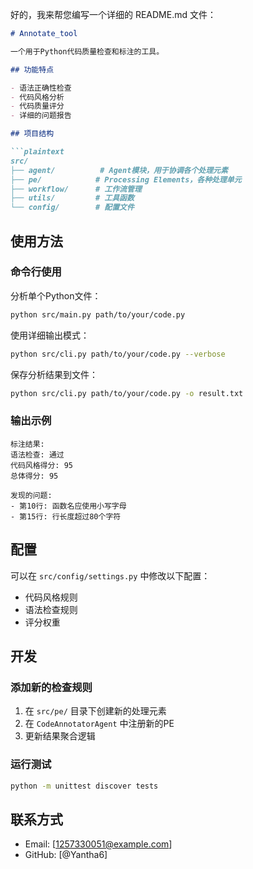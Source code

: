 好的，我来帮您编写一个详细的 README.md 文件：

```markdown:/Users/bytedance/Code/MyWork/Annotate_tool/README.md
# Annotate_tool

一个用于Python代码质量检查和标注的工具。

## 功能特点

- 语法正确性检查
- 代码风格分析
- 代码质量评分
- 详细的问题报告

## 项目结构

```plaintext
src/
├── agent/          # Agent模块，用于协调各个处理元素
├── pe/            # Processing Elements，各种处理单元
├── workflow/      # 工作流管理
├── utils/         # 工具函数
└── config/        # 配置文件
```

## 使用方法

### 命令行使用

分析单个Python文件：
```bash
python src/main.py path/to/your/code.py
```

使用详细输出模式：
```bash
python src/cli.py path/to/your/code.py --verbose
```

保存分析结果到文件：
```bash
python src/cli.py path/to/your/code.py -o result.txt
```

### 输出示例

```
标注结果:
语法检查: 通过
代码风格得分: 95
总体得分: 95

发现的问题:
- 第10行: 函数名应使用小写字母
- 第15行: 行长度超过80个字符
```

## 配置

可以在 `src/config/settings.py` 中修改以下配置：

- 代码风格规则
- 语法检查规则
- 评分权重

## 开发

### 添加新的检查规则

1. 在 `src/pe/` 目录下创建新的处理元素
2. 在 `CodeAnnotatorAgent` 中注册新的PE
3. 更新结果聚合逻辑

### 运行测试

```bash
python -m unittest discover tests
```

## 联系方式

- Email: [1257330051@example.com]
- GitHub: [@Yantha6]